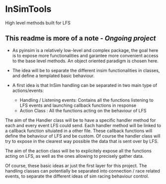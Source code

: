 # InSimTools
High level methods built for LFS

## This readme is more of a note - ***Ongoing project***

- As pyinsim is a relatively low-level and complex package, the goal here is to expose more functionalities and garantee
  more convenient access to the base level methods. An object oriented paradigm is chosen here. 
  
- The idea will be to separate the different insim functionalities in classes, and define a templated basic behaviour. 

- A first idea is that InSim handling can be separated in two main type of actions/events:
    - Handling / Listening events: Contains all the functions listening to LFS events and launching callback functions in response 
    - Action Class : All the functions acting on the behaviour of LFS
    
The aim of the Handler class will be to have a specific handler method for each and every event LFS could send. Each handler 
method will be linked to a callback function situiated in a other file. These callback functions will define 
the behaviour of LFS and be custom. Of course the handler class will try to expose in the clearest way possible the data that is sent over by LFS.

The aim of the action class will be to explicitely expose all the functions acting on LFS, as well as the ones allowing
to precisely gather data.


Of course, these basic ideas ar just the first layer for this project. The handling classes can potentially be separated into 
connection / race related events, to separate the different ideas of sim racing behaviour control.  
